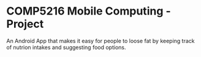 # COMP5216 Mobile Computing - Project

An Android App that makes it easy for people to loose fat by keeping track of nutrion intakes and suggesting food options.
